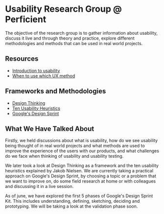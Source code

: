 # Usability Research Group @ Perficient

The objective of the research group is to gather information about usability, discuss it live and through theory and practice, explore different methodologies and methods that can be used in real world projects.

## Resources

- [Introduction to usability](https://www.nngroup.com/articles/usability-101-introduction-to-usability/)
- [When to use which UX method](https://www.nngroup.com/articles/which-ux-research-methods/)

## Frameworks and Methodologies

- [Design Thinking](https://www.interaction-design.org/literature/topics/design-thinking)
- [Ten Usability Heuristics](https://www.nngroup.com/articles/ten-usability-heuristics/)
- [Google's Design Sprint](https://designsprintkit.withgoogle.com/)

## What We Have Talked About

Firstly, we held discussions about what is usability, how do we see usability being thought of in real world projects and what methods are used to improve the experience of the users with our products, and what challenges do we face when thinking of usability and usability testing.

We later took a look at Design Thinking as a framework and the ten usability heuristics explained by Jakob Nielsen. We are currently taking a practical approach on Google's Design Sprint, by choosing a topic or a problem that we want to improve on, do some field research at home or with colleagues and discussing it in a live session.

As of june, we have explored the first 5 phases of Google's Design Sprint Kit. This includes understanding, defining, sketching, deciding and prototyping. We will be taking a look at the validation phase soon.
